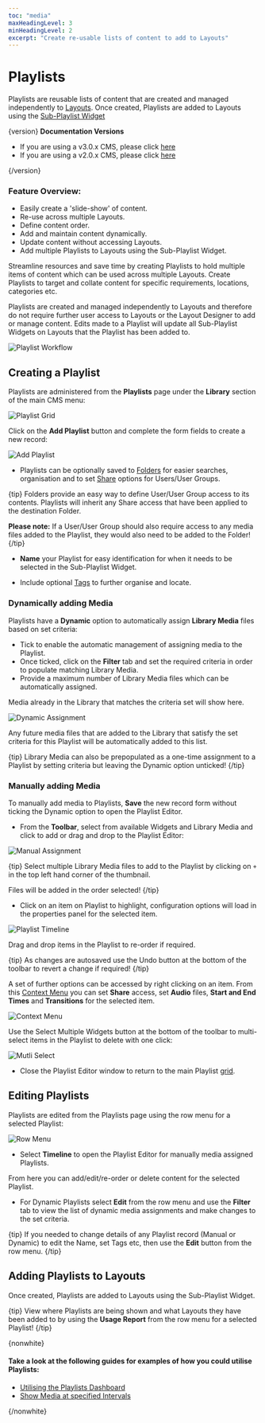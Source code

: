 ```yaml
---
toc: "media"
maxHeadingLevel: 3
minHeadingLevel: 2
excerpt: "Create re-usable lists of content to add to Layouts"
---
```


# Playlists

Playlists are reusable lists of content that are created and managed independently to [Layouts](layouts.html). Once created, Playlists are added to Layouts using the [Sub-Playlist Widget](media_module_subplaylist.html)

{version}
**Documentation Versions**

- If you are using a v3.0.x CMS, please click [here](media_playlists_3.html)
- If you are using a v2.0.x CMS, please click [here](media_playlists_2.html)

{/version}

### Feature Overview:

- Easily create a 'slide-show' of content.
- Re-use across multiple Layouts.
- Define content order.
- Add and maintain content dynamically.
- Update content without accessing Layouts.
- Add multiple Playlists to Layouts using the Sub-Playlist Widget.

Streamline resources and save time by creating Playlists to hold multiple items of content which can be used across multiple Layouts. Create Playlists to target and collate content for specific requirements, locations, categories etc. 

Playlists are created and managed independently to Layouts and therefore do not require further user access to Layouts or the Layout Designer to add or manage content. Edits made to a Playlist will update all Sub-Playlist Widgets on Layouts that the Playlist has been added to.

![Playlist Workflow](img/media_subplaylist_workflow.png)

## Creating a Playlist

Playlists are administered from the **Playlists** page under the **Library** section of the main CMS menu:

![Playlist Grid](img/v3.1_media_playlists_grid.png)

Click on the **Add Playlist** button and complete the form fields to create a new record:

![Add Playlist](img/v3_media_playlists_add.png)

- Playlists can be optionally saved to [Folders](tour_folders.html) for easier searches, organisation and to set [Share](users_features_and_sharing.html) options for Users/User Groups.

{tip}
Folders provide an easy way to define User/User Group access to its contents. Playlists will inherit any Share access that have been applied to the destination Folder. 

**Please note:** If a User/User Group should also require access to any media files added to the Playlist, they would also need to be added to the Folder!
{/tip}

- **Name** your Playlist for easy identification for when it needs to be selected in the Sub-Playlist Widget.

- Include optional [Tags](tour_tags.html) to further organise and locate.


### Dynamically adding Media

Playlists have a **Dynamic** option to automatically assign **Library Media** files based on set criteria:

- Tick to enable the automatic management of assigning media to the Playlist.
- Once ticked, click on the **Filter** tab and set the required criteria in order to populate matching Library Media. 
- Provide a maximum number of Library Media files which can be automatically assigned.

Media already in the Library that matches the criteria set will show here.

![Dynamic Assignment](img/v3.1_media_playlists_dynamic.png)

Any future media files that are added to the Library that satisfy the set criteria for this Playlist will be automatically added to this list.

{tip}
Library Media can also be prepopulated as a one-time assignment to a Playlist by setting criteria but leaving the Dynamic option unticked!
{/tip}

### Manually adding Media

To manually add media to Playlists, **Save** the new record form without ticking the Dynamic option to open the Playlist Editor.

- From the **Toolbar**, select from available Widgets and Library Media and click to add or drag and drop to the Playlist Editor:

![Manual Assignment](img/v3.1_media_playlists_manual_assignment.png)

{tip}
Select multiple Library Media files to add to the Playlist by clicking on  `+` in the top left hand corner of the thumbnail. 

Files will be added in the order selected!
{/tip}

- Click on an item on Playlist to highlight, configuration options will load in the properties panel for the selected item.

![Playlist Timeline](img/v3.1_media_playlists_timeline.png)

Drag and drop items in the Playlist to re-order if required.

{tip}
As changes are autosaved use the Undo button at the bottom of the toolbar to revert a change if required!
{/tip}

A set of further options can be accessed by right clicking on an item. From this [Context Menu](layouts_designer.html#content-context-menu) you can set **Share** access, set **Audio** files, **Start and End Times** and **Transitions** for the selected item. 

![Context Menu](img/v3.1_media_playlists_context_menu.png)

Use the Select Multiple Widgets button at the bottom of the toolbar to multi-select items in the Playlist to delete with one click:

![Mutli Select](img/v3.1_media_playlists_multi_select.png)

- Close the Playlist Editor window to return to the main Playlist [grid](manual/en/tour_grids).


## Editing Playlists

Playlists are edited from the Playlists page using the row menu for a selected Playlist:

![Row Menu](img/v3.1_media_playlists_row_menu.png)

- Select **Timeline** to open the Playlist Editor for manually media assigned Playlists.

From here you can add/edit/re-order or delete content for the selected Playlist.

- For Dynamic Playlists select **Edit** from the row menu and use the **Filter** tab to view the list of dynamic media assignments and make changes to the set criteria.

{tip}
If you needed to change details of any Playlist record (Manual or Dynamic) to edit the Name, set Tags etc, then use the **Edit** button from the row menu.
{/tip}

## Adding Playlists to Layouts

Once created, Playlists are added to Layouts using the Sub-Playlist Widget.

{tip}
View where Playlists are being shown and what Layouts they have been added to by using the **Usage Report** from the row menu for a selected Playlist!
{/tip}

{nonwhite}

#### Take a look at the following guides for examples of how you could utilise Playlists:

- [Utilising the Playlists Dashboard](https://community.xibo.org.uk/t/utilising-the-playlists-dashboard/21966)
- [Show Media at specified Intervals](https://community.xibo.org.uk/t/how-to-show-media-at-specified-intervals-using-playlists/20790)

{/nonwhite}












